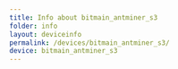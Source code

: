 ```yaml
---
title: Info about bitmain_antminer_s3
folder: info
layout: deviceinfo
permalink: /devices/bitmain_antminer_s3/
device: bitmain_antminer_s3
---
```

